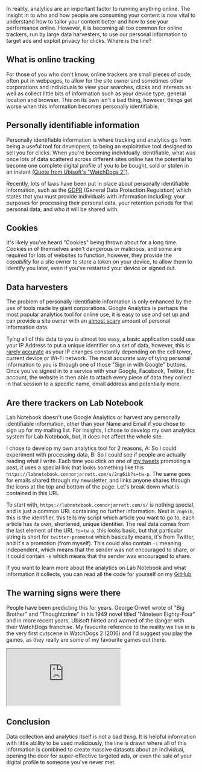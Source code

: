 <!-- 
# title: The ethics of tracking and analytics on the internet 
# description: I look at how analytics and tracking work online, and dispel some common myths
# seo-description: Connor Jarrett explores the ethics of tracking and analytics online and how to make them more ethical and privacy-first
# categories: Privacy
# keywords: ethics, tracking, privacy, analytics, online privacy, online ethics, privacy-fist, security, personal information
# image: tracking-ethics.png
# date: 2023-5-26
-->
In reality, analytics are an important factor to running anything online. The insight in to who and how people are consuming your content is now vital to understand how to tailor your content better and how to see your performance online. However, it is becoming all too common for online trackers, run by large data harvesters, to use our personal information to target ads and exploit privacy for clicks. Where is the line?

## What is online tracking
For those of you who don't know, online trackers are small pieces of code, often put in webpages, to allow for the site owner and sometimes other corporations and individuals to view your searches, clicks and interests as well as collect little bits of information such as your device type, general location and browser. This on its own isn't a bad thing, however, things get worse when this information becomes personally identifiable.

## Personally identifiable information
Personally identifiable information is where tracking and analytics go from being a useful tool for developers, to being an exploitative tool designed to sell you for clicks. When you're becoming individually identifiable, what was once lots of data scattered across different sites online has the potential to become one complete digital profile of you to be bought, sold or stolen in an instant [(Quote from Ubisoft's "WatchDogs 2")](https://www.youtube.com/watch?v=scyA9cnbja4&t=48s).

Recently, lots of laws have been put in place about personally identifiable information, such as the [GDPR](https://gdpr-info.eu)  (General Data Protection Regulation) which states that you must provide individuals with information including: your purposes for processing their personal data, your retention periods for that personal data, and who it will be shared with.

## Cookies
It's likely you've heard "Cookies" being thrown about for a long time. Cookies in of themselves aren't dangerous or malicious, and some are required for lots of websites to function, however, they provide the *capability* for a site owner to store a token on your device, to allow them to identify you later, even if you've restarted your device or signed out.

## Data harvesters
The problem of personally identifiable information is only enhanced by the use of tools made by giant corporations. Google Analytics is perhaps the most popular analytics tool for online use, it is easy to use and set up and can provide a site owner with an [almost scary](https://support.google.com/firebase/answer/9268042) amount of personal information data.

Tying all of this data to you is almost too easy, a basic application could use your IP Address to put a unique identifier on a set of data, however, this is [rarely accurate](https://whatismyipaddress.com/ip-basics#:~:text=As%20you%20move%20from%20the,your%20computer%20and%20flip%20switches.) as your IP changes constantly depending on the cell tower, current device or Wi-Fi network. The most accurate way of tying personal information to you is through one of those "Sign in with Google" buttons. Once you've signed in to a service with your Google, Facebook, Twitter, Etc account, the website is then able to attach every piece of data they collect in that session to a specific name, email address and potentially more.

## Are there trackers on Lab Notebook
Lab Notebook doesn't use Google Analytics or harvest any personally identifiable information, other than your Name and Email if you chose to sign up for my mailing list. For insights, I chose to develop my own analytics system for Lab Notebook, but, it does not affect the whole site. 

I chose to develop my own analytics tool for 2 reasons, A: So I could experiment with processing data, B: So I could see if people are actually reading what I write. Each time you click on one of [my tweets](https://twitter.com/ConnorJrt) promoting a post, it uses a special link that looks something like this `https://labnotebook.connorjarrett.com/s/2ng6ib?s=tw-p`. The same goes for emails shared through my newsletter, and links anyone shares through the icons at the top and bottom of the page. Let's break down what is contained in this URL

To start with, `https://labnotebook.connorjarrett.com/s/` is nothing special, and is just a common URL containing no further information. Next is `2ng6ib`, this is the identifier, this tells my script which article you want to go to, each article has its own, shortened, unique identifier. The real data comes from the last element of the URL `?s=tw-p`, this looks basic, but that particular string is short for `twitter-promoted` which basically means, it's from Twitter, and it's a promotion (from myself). This could also contain `-i` meaning independent, which means that the sender was not encouraged to share, or it could contain `-e` which means that the sender was encouraged to share.

If you want to learn more about the analytics on Lab Notebook and what information it collects, you can read all the code for yourself on my [GitHub](https://github.com/conjardev/lab-notebook/blob/master/js/share.js)

## The warning signs were there
People have been predicting this for years. George Orwell wrote of "Big Brother" and "Thoughtcrime" in his 1949 novel titled "Nineteen Eighty-Four" and in more recent years, Ubisoft hinted and warned of the danger with their WatchDogs franchise. My favourite reference to the reality we live in is the very first cutscene in WatchDogs 2 (2016) and I'd suggest you play the games, as they really are some of my favourite games out there.
<iframe class="youtube" src="https://www.youtube-nocookie.com/embed/scyA9cnbja4"></iframe>

## Conclusion
Data collection and analytics itself is not a bad thing. It is helpful information with little ability to be used maliciously, the line is drawn where all of this information is combined to create massive datasets about an individual, opening the door for super-effective targeted ads, or even the sale of your digital profile to someone you've never met.